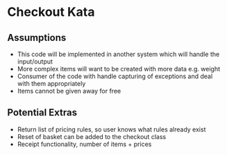 # Checkout Kata

## Assumptions

* This code will be implemented in another system which will handle the input/output
* More complex items will want to be created with more data e.g. weight
* Consumer of the code with handle capturing of exceptions and deal with them appropriately
* Items cannot be given away for free

## Potential Extras

* Return list of pricing rules, so user knows what rules already exist
* Reset of basket can be added to the checkout class
* Receipt functionality, number of items + prices

